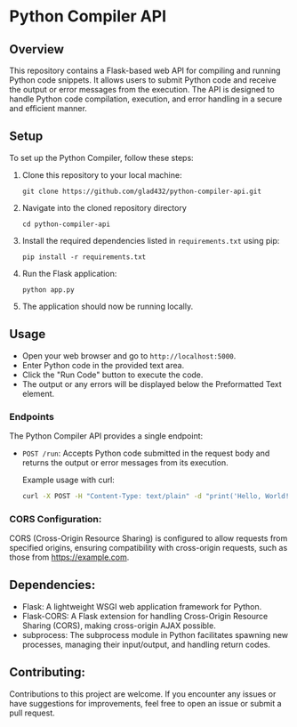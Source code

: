 # Python Compiler API

## Overview

This repository contains a Flask-based web API for compiling and running Python code snippets. It allows users to submit Python code and receive the output or error messages from the execution. The API is designed to handle Python code compilation, execution, and error handling in a secure and efficient manner.

## Setup

To set up the Python Compiler, follow these steps:

1. Clone this repository to your local machine:
    ```
    git clone https://github.com/glad432/python-compiler-api.git
    ```
2. Navigate into the cloned repository directory
    ```
    cd python-compiler-api
    ```
3. Install the required dependencies listed in `requirements.txt` using pip:
    ```
    pip install -r requirements.txt
    ```
4. Run the Flask application:
    ```
    python app.py
    ```
5. The application should now be running locally.

## Usage

- Open your web browser and go to `http://localhost:5000`.
- Enter Python code in the provided text area.
- Click the "Run Code" button to execute the code.
- The output or any errors will be displayed below the Preformatted Text element.

### Endpoints

The Python Compiler API provides a single endpoint:

- `POST /run`: Accepts Python code submitted in the request body and returns the output or error messages from its execution.

   Example usage with curl:

   ```bash
   curl -X POST -H "Content-Type: text/plain" -d "print('Hello, World!')" http://localhost:5000/run
   ```

### CORS Configuration:

CORS (Cross-Origin Resource Sharing) is configured to allow requests from specified origins, ensuring compatibility with cross-origin requests, such as those from https://example.com.

## Dependencies:

- Flask: A lightweight WSGI web application framework for Python.
- Flask-CORS: A Flask extension for handling Cross-Origin Resource Sharing (CORS), making cross-origin AJAX possible.
- subprocess: The subprocess module in Python facilitates spawning new processes, managing their input/output, and handling return codes.

## Contributing:

Contributions to this project are welcome. If you encounter any issues or have suggestions for improvements, feel free to open an issue or submit a pull request.
